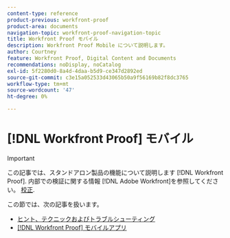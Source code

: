```yaml
---
content-type: reference
product-previous: workfront-proof
product-area: documents
navigation-topic: workfront-proof-navigation-topic
title: Workfront Proof モバイル
description: Workfront Proof Mobile について説明します。
author: Courtney
feature: Workfront Proof, Digital Content and Documents
recommendations: noDisplay, noCatalog
exl-id: 5f2280d0-8a4d-4daa-b5d9-ce347d2892ed
source-git-commit: c3e15a052533d43065b50a9f56169b82f8dc3765
workflow-type: tm+mt
source-wordcount: '47'
ht-degree: 0%

---
```


# [!DNL Workfront Proof] モバイル

>[!IMPORTANT]
>
>この記事では、スタンドアロン製品の機能について説明します [!DNL Workfront Proof]. 内部での検証に関する情報 [!DNL Adobe Workfront]を参照してください。 [校正](../../review-and-approve-work/proofing/proofing.md).

この節では、次の記事を扱います。

* [ヒント、テクニックおよびトラブルシューティング](https://experience.workfront.com/s/article/Tips-tricks-and-troubleshooting-1369688232)
* [[!DNL Workfront Proof] モバイルアプリ](https://experience.workfront.com/s/article/Workfront-Proof-mobile-app-1302522751)

